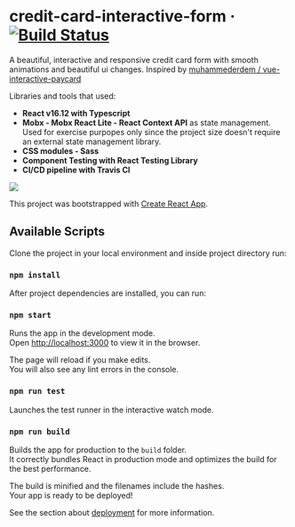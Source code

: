 # credit-card-interactive-form &middot; [![Build Status](https://travis-ci.com/VasileiosVal/credit-card-interactive-form.svg?branch=master)](https://travis-ci.com/VasileiosVal/credit-card-interactive-form)

A beautiful, interactive and responsive credit card form with smooth animations and beautiful ui changes.
Inspired by [muhammederdem / vue-interactive-paycard](https://github.com/muhammederdem/vue-interactive-paycard)

Libraries and tools that used:

* **React v16.12 with Typescript**
* **Mobx - Mobx React Lite - React Context API** as state management. Used for exercise purpopes only since the project size doesn't require an external state management library.
* **CSS modules - Sass**
* **Component Testing with React Testing Library**
* **CI/CD pipeline with Travis CI**

![](card.gif)

This project was bootstrapped with [Create React App](https://github.com/facebook/create-react-app).

## Available Scripts

Clone the project in your local environment and inside project directory run:

### `npm install`

After project dependencies are installed, you can run:

### `npm start`

Runs the app in the development mode.<br />
Open [http://localhost:3000](http://localhost:3000) to view it in the browser.

The page will reload if you make edits.<br />
You will also see any lint errors in the console.

### `npm run test`

Launches the test runner in the interactive watch mode.<br />

### `npm run build`

Builds the app for production to the `build` folder.<br />
It correctly bundles React in production mode and optimizes the build for the best performance.

The build is minified and the filenames include the hashes.<br />
Your app is ready to be deployed!

See the section about [deployment](https://facebook.github.io/create-react-app/docs/deployment) for more information.
